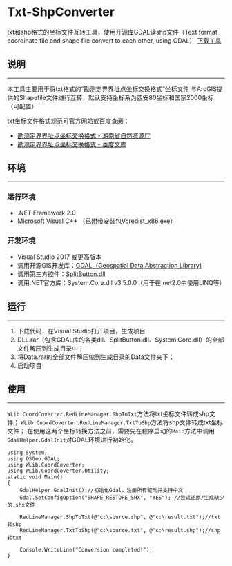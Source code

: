 # Txt-ShpConverter
txt和shp格式的坐标文件互转工具，使用开源库GDAL读shp文件（Text format coordinate file and shape file convert to each other, using GDAL）
[下载工具](CoordConverter.rar)

## 说明
---
本工具主要用于将txt格式的“勘测定界界址点坐标交换格式”坐标文件
与ArcGIS提供的Shapefile文件进行互转，默认支持坐标系为西安80坐标和国家2000坐标（可配置）

txt坐标文件格式规范可官方网站或百度查阅：
* [勘测定界界址点坐标交换格式 - 湖南省自然资源厅](http://zrzyt.hunan.gov.cn/bsfw/zlxz/bgxz/201112/t20111227_4509015.html)
* [勘测定界界址点坐标交换格式 - 百度文库](https://wenku.baidu.com/view/820e4f75f242336c1eb95e29.html)

## 环境
---
### 运行环境
* .NET Framework 2.0
* Microsoft Visual C++ （已附带安装包Vcredist_x86.exe）

### 开发环境
* Visual Studio 2017 或更高版本
* 调用开源GIS开发库：[GDAL（Geospatial Data Abstraction Library)](https://www.gdal.org/)
* 调用第三方控件：[SplitButton.dll](https://wyday.com/splitbutton/)
* 调用.NET官方库：System.Core.dll v3.5.0.0（用于在.net2.0中使用LINQ等）

## 运行
---
1. 下载代码，在Visual Studio打开项目，生成项目
2. DLL.rar（包含GDAL库的各类dll、SplitButton.dll、System.Core.dll）的全部文件解压到生成目录中；
3. 将Data.rar的全部文件解压缩到生成目录的Data文件夹下；
4. 启动项目


## 使用
---
`WLib.CoordCoverter.RedLineManager.ShpToTxt`方法将txt坐标文件转成shp文件；
`WLib.CoordCoverter.RedLineManager.TxtToShp`方法将shp文件转成txt坐标文件；
在使用这两个坐标转换方法之前，需要先在程序启动的`Main`方法中调用`GdalHelper.GdalInit`对GDAL环境进行初始化。
```cSharp
using System;
using OSGeo.GDAL;
using WLib.CoordCoverter;
using WLib.CoordCoverter.Utility;
static void Main()
{
    GdalHelper.GdalInit();//初始化Gdal，注册所有驱动并支持中文
    Gdal.SetConfigOption("SHAPE_RESTORE_SHX", "YES"); //尝试还原/生成缺少的.shx文件
    
    RedLineManager.ShpToTxt(@"c:\source.shp", @"c:\result.txt");//txt转shp
    RedLineManager.TxtToShp(@"c:\source.txt", @"c:\result.shp");//shp转txt
    
    Console.WriteLine("Conversion completed!");
}
```
